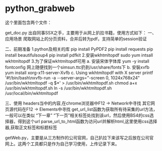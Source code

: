 # python_grabweb

这个里面包含两个文件：

get_doc.py 出自同事SSX之手，主要用于从网上扒拉书籍，使用方式如下：
一、应用场景
爬取网站上的分页资料，合并后转为pdf，支持简单的session验证


二、前期准备
1.python及相关的库
	pip install PyPDF2
	pip install requests
	pip install beautifulsoup4
	pip install pdfkit
2.安装wkhtmltopdf
	sudo yum intsall wkhtmltopdf
3.为了保证wkhtmltopdf可用
	a. 安装宋体字体库
		yum -y install fontconfig
		网上随便找到一个simsun.ttc扔到/usr/share/fonts下
	b. 安裝xvfb
	    yum install xorg-x11-server-Xvfb
	c. Using wkhtmltopdf with X server
		printf '#!/bin/bash\nxvfb-run -a --server-args="-screen 0, 1024x768x24" /usr/bin/wkhtmltopdf -q $*' > /usr/bin/wkhtmltopdf.sh
		chmod a+x /usr/bin/wkhtmltopdf.sh
		ln -s /usr/bin/wkhtmltopdf.sh /usr/local/bin/wkhtmltopdf

三、使用
	headers当中的内容,在chrome浏览器中F12 -> Network中寻找
	其它网页源代码在F12 -> Elements中寻找
	get_url_list函数为获取所有待采集的url方法，一般可以在类似 “下一章” “下一页”相关标签处找到该url，然后使用BS4的css选择器，得到这个url
	parse_url_to_html函数为访问url并解析html,这里使用css选择器,获取正文标签和标题标签
  
getWeb.py，主要是从三方制作的公司官网，自己扒拉下来该写之后放在公司官网上。这两个工具都只是作为自己学习使用，上传记录下来。
